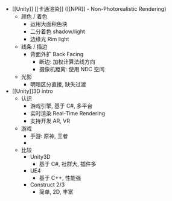 - [[Unity]] [[卡通渲染]] ([[NPR]] - Non-Photorealistic Rendering)
	- 颜色 / 着色
		- 运用大面积色块
		- 二分着色 shadow/light
		- 边缘光 Rim light
	- 线条 / 描边
		- 背面外扩 Back Facing
			- 断边: 加权计算法线方向
			- 摄像机距离: 使用 NDC 空间
	- 光影
		- 明暗区分直接, 缺失过渡
- [[Unity]]3D intro
	- 认识
		- 游戏引擎, 基于 C#, 多平台
		- 实时渲染 Real-Time Rendering
		- 支持开发 AR, VR
	- 游戏
		- 手游: 原神, 王者
		-
	- 比较
		- Unity3D
			- 基于 C#, 社群大, 插件多
		- UE4
			- 基于 C++, 性能强
		- Construct 2/3
			- 简单, 2D, 丰富